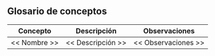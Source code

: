 ## Glosario de conceptos

| Concepto | Descripción | Observaciones |
|---|---|---|
| << Nombre >>| << Descripción >> | << Observaciones >>|
